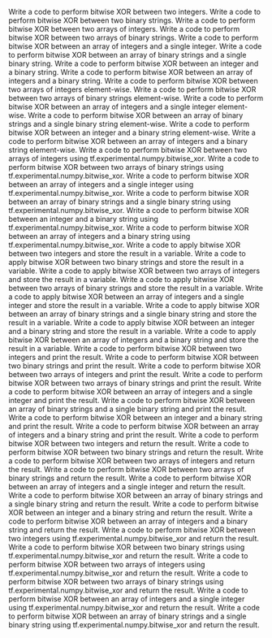 Write a code to perform bitwise XOR between two integers.
Write a code to perform bitwise XOR between two binary strings.
Write a code to perform bitwise XOR between two arrays of integers.
Write a code to perform bitwise XOR between two arrays of binary strings.
Write a code to perform bitwise XOR between an array of integers and a single integer.
Write a code to perform bitwise XOR between an array of binary strings and a single binary string.
Write a code to perform bitwise XOR between an integer and a binary string.
Write a code to perform bitwise XOR between an array of integers and a binary string.
Write a code to perform bitwise XOR between two arrays of integers element-wise.
Write a code to perform bitwise XOR between two arrays of binary strings element-wise.
Write a code to perform bitwise XOR between an array of integers and a single integer element-wise.
Write a code to perform bitwise XOR between an array of binary strings and a single binary string element-wise.
Write a code to perform bitwise XOR between an integer and a binary string element-wise.
Write a code to perform bitwise XOR between an array of integers and a binary string element-wise.
Write a code to perform bitwise XOR between two arrays of integers using tf.experimental.numpy.bitwise_xor.
Write a code to perform bitwise XOR between two arrays of binary strings using tf.experimental.numpy.bitwise_xor.
Write a code to perform bitwise XOR between an array of integers and a single integer using tf.experimental.numpy.bitwise_xor.
Write a code to perform bitwise XOR between an array of binary strings and a single binary string using tf.experimental.numpy.bitwise_xor.
Write a code to perform bitwise XOR between an integer and a binary string using tf.experimental.numpy.bitwise_xor.
Write a code to perform bitwise XOR between an array of integers and a binary string using tf.experimental.numpy.bitwise_xor.
Write a code to apply bitwise XOR between two integers and store the result in a variable.
Write a code to apply bitwise XOR between two binary strings and store the result in a variable.
Write a code to apply bitwise XOR between two arrays of integers and store the result in a variable.
Write a code to apply bitwise XOR between two arrays of binary strings and store the result in a variable.
Write a code to apply bitwise XOR between an array of integers and a single integer and store the result in a variable.
Write a code to apply bitwise XOR between an array of binary strings and a single binary string and store the result in a variable.
Write a code to apply bitwise XOR between an integer and a binary string and store the result in a variable.
Write a code to apply bitwise XOR between an array of integers and a binary string and store the result in a variable.
Write a code to perform bitwise XOR between two integers and print the result.
Write a code to perform bitwise XOR between two binary strings and print the result.
Write a code to perform bitwise XOR between two arrays of integers and print the result.
Write a code to perform bitwise XOR between two arrays of binary strings and print the result.
Write a code to perform bitwise XOR between an array of integers and a single integer and print the result.
Write a code to perform bitwise XOR between an array of binary strings and a single binary string and print the result.
Write a code to perform bitwise XOR between an integer and a binary string and print the result.
Write a code to perform bitwise XOR between an array of integers and a binary string and print the result.
Write a code to perform bitwise XOR between two integers and return the result.
Write a code to perform bitwise XOR between two binary strings and return the result.
Write a code to perform bitwise XOR between two arrays of integers and return the result.
Write a code to perform bitwise XOR between two arrays of binary strings and return the result.
Write a code to perform bitwise XOR between an array of integers and a single integer and return the result.
Write a code to perform bitwise XOR between an array of binary strings and a single binary string and return the result.
Write a code to perform bitwise XOR between an integer and a binary string and return the result.
Write a code to perform bitwise XOR between an array of integers and a binary string and return the result.
Write a code to perform bitwise XOR between two integers using tf.experimental.numpy.bitwise_xor and return the result.
Write a code to perform bitwise XOR between two binary strings using tf.experimental.numpy.bitwise_xor and return the result.
Write a code to perform bitwise XOR between two arrays of integers using tf.experimental.numpy.bitwise_xor and return the result.
Write a code to perform bitwise XOR between two arrays of binary strings using tf.experimental.numpy.bitwise_xor and return the result.
Write a code to perform bitwise XOR between an array of integers and a single integer using tf.experimental.numpy.bitwise_xor and return the result.
Write a code to perform bitwise XOR between an array of binary strings and a single binary string using tf.experimental.numpy.bitwise_xor and return the result.
